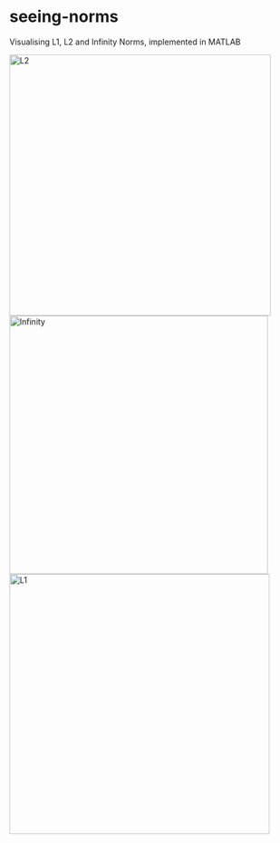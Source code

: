# seeing-norms

Visualising L1, L2 and Infinity Norms, implemented in MATLAB

<img width="461" alt="L2" src="https://user-images.githubusercontent.com/95064358/235238554-ffa23bab-6e99-4a7d-a5a3-55c631056dc4.png">
<img width="456" alt="Infinity" src="https://user-images.githubusercontent.com/95064358/235238558-1f619516-a0cc-4455-b0b3-b562d312adfb.png">
<img width="459" alt="L1" src="https://user-images.githubusercontent.com/95064358/235238559-ca28df6f-3628-40cd-8360-f8141d3cabf9.png">
